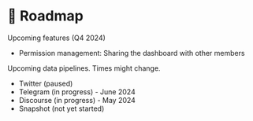 # 🚀 Roadmap

Upcoming features (Q4 2024)

* Permission management: Sharing the dashboard with other members

Upcoming data pipelines. Times might change.&#x20;

* Twitter (paused)
* Telegram (in progress) - June 2024
* Discourse (in progress) - May 2024
* Snapshot (not yet started)





